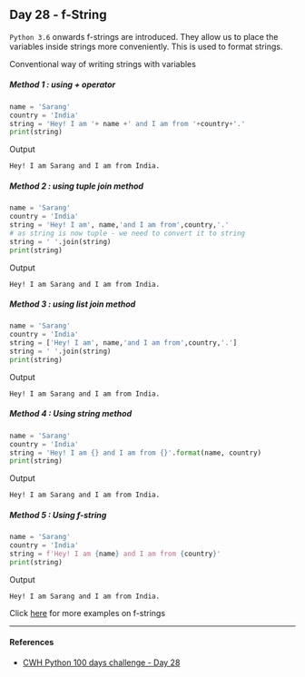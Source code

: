 ## Day 28 - f-String

`Python 3.6` onwards f-strings are introduced. They allow us to place the variables inside strings more conveniently. This is used to format strings.

Conventional way of writing strings with variables

##### Method 1 : using + operator

```python
name = 'Sarang'
country = 'India'
string = 'Hey! I am '+ name +' and I am from '+country+'.'
print(string)
```

Output
```shell
Hey! I am Sarang and I am from India.
```

##### Method 2 : using tuple join method

```python
name = 'Sarang'
country = 'India'
string = 'Hey! I am', name,'and I am from',country,'.'
# as string is now tuple - we need to convert it to string
string = ' '.join(string)
print(string)
```

Output
```shell
Hey! I am Sarang and I am from India.
```

##### Method 3 : using list join method

```python
name = 'Sarang'
country = 'India'
string = ['Hey! I am', name,'and I am from',country,'.']
string = ' '.join(string)
print(string)
```

Output
```shell
Hey! I am Sarang and I am from India.
```

##### Method 4 : Using string method

```python
name = 'Sarang'
country = 'India'
string = 'Hey! I am {} and I am from {}'.format(name, country)
print(string)
```

Output
```shell
Hey! I am Sarang and I am from India.
```

##### Method 5 : Using f-string

```python
name = 'Sarang'
country = 'India'
string = f'Hey! I am {name} and I am from {country}'
print(string)
```

Output
```shell
Hey! I am Sarang and I am from India.
```

Click [here](/Day%2028/notes.md) for more examples on f-strings

---

#### References

- [CWH Python 100 days challenge - Day 28](https://youtu.be/ixmxgUf8yIg)

